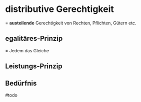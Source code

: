 # distributive Gerechtigkeit
= **austeilende** Gerechtigkeit von Rechten, Pflichten, Gütern etc.
## egalitäres-Prinzip
= Jedem das Gleiche
## Leistungs-Prinzip
## Bedürfnis
#todo